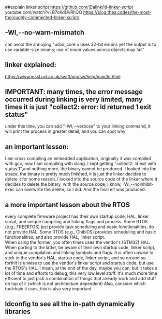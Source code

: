 ##explain linker script
https://github.com/iDalink/ld-linker-script
youtube.com/watch?v=B7oKdUvRhQQ
https://blog.thea.codes/the-most-thoroughly-commented-linker-script/

## -Wl,--no-warn-mismatch
can avoid the annoying "usbd_core.o uses 32-bit enums yet the output is to use variable-size enums; use of enum values across objects may fail"

## linker explained:
https://www.mssl.ucl.ac.uk/swift/om/sw/help/man/ld.html

## IMPORTANT: many times, the error message occurred during linking is very limited, many times it is just "collect2: error: ld returned 1 exit status"
under this time, you can add "-Wl,--verbose" to your linking command, it will print the process in greater detail, and you can spot why

## an important lesson:
I am cross compiling an embedded application, originally it was compiled with gcc, now I am compiling with clang. I kept getting "collect2: ld exit with status 1",and nothing more, the binary cannot be produced. 
I looked into the strace, the binary is pretty much finished, it is just the linker decides to delete it for some reason. I looked into the source code of the linker where it decides to delete the binary, with the source code, I know, -Wl,--noinhibit-exec can overwrite the delete, so I did. And the final elf was produced. 

## a more important lesson about the RTOS
every complete firmware project has their own startup code, HAL, linker script, and unique compiling and linking flags and process. 
Some RTOS (e.g., FREERTOS) just provide task scheduling and basic functionalities, do not provide HAL.
Some RTOS (e.g., ChibiOS) provides scheduling and basic functionalities, and also provide HAL, linker script.  
When using the former, you often times uses the vendor's (STM32) HAL.
When porting to the latter, be aware of their own startup code, linker script, and unique compilation and linking symbols and flags. 
It is often unwise to stick to the vendor's HAL, startup code, linker script, and so on and so forthIt is unwise to use the vendor's linker script and startup code, but use the RTOS's HAL.
I mean, at the end of the day, maybe you can, but it takes a lot of time and efforts to debug, this very low level stuff.
It's much more time efficient to just pick a combination of things that already work and add stuff on top of it (which is not architecture dependent)
Also, consider which toolchain it uses, this is also very important


## ldconfig to see all the in-path dynamically libraries
